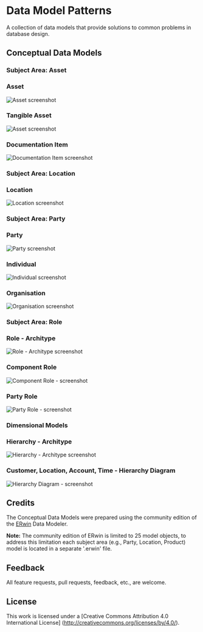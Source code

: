 # Data Model Patterns
A collection of data models that provide solutions to common problems in database design.

## Conceptual Data Models

### Subject Area: Asset

### Asset

![Asset screenshot](https://github.com/Robinyo/data-model-patterns/blob/master/asset/images/asset.png)

### Tangible Asset

![Asset screenshot](https://github.com/Robinyo/data-model-patterns/blob/master/asset/images/tangible-asset.png)

### Documentation Item

![Documentation Item screenshot](https://github.com/Robinyo/data-model-patterns/blob/master/asset/images/documentation-item.png)

### Subject Area: Location

### Location

![Location screenshot](https://github.com/Robinyo/data-model-patterns/blob/master/location/images/location.png)

### Subject Area: Party

### Party

![Party screenshot](https://github.com/Robinyo/data-model-patterns/blob/master/party/images/party.png)

### Individual

![Individual screenshot](https://github.com/Robinyo/data-model-patterns/blob/master/party/images/individual.png)

### Organisation

![Organisation screenshot](https://github.com/Robinyo/data-model-patterns/blob/master/party/images/organisation.png)

### Subject Area: Role

### Role - Architype

![Role - Architype screenshot](https://github.com/Robinyo/data-model-patterns/blob/master/role/images/role-architype.png)

### Component Role

![Component Role - screenshot](https://github.com/Robinyo/data-model-patterns/blob/master/role/images/component-role.png)

### Party Role

![Party Role - screenshot](https://github.com/Robinyo/data-model-patterns/blob/master/role/images/party-role.png)

### Dimensional Models

### Hierarchy - Architype

![Hierarchy - Architype screenshot](https://github.com/Robinyo/data-model-patterns/blob/master/dimensional-design/hierarchies/images/hierarchy-architype.png)

### Customer, Location, Account, Time - Hierarchy Diagram

![Hierarchy Diagram - screenshot](https://github.com/Robinyo/data-model-patterns/blob/master/dimensional-design/hierarchies/images/hierarchy-diagram.png)

## Credits

The Conceptual Data Models were prepared using the community edition of the  [ERwin](http://erwin.com/products/data-modeler/community-edition) Data Modeler.

**Note:** The community edition of ERwin is limited to 25 model objects, to address this limitation each subject area (e.g., Party, Location, Product) model is located in a separate '.erwin' file.

## Feedback

All feature requests, pull requests, feedback, etc., are welcome.

## License

This work is licensed under a [Creative Commons Attribution 4.0 International License] (http://creativecommons.org/licenses/by/4.0/).

